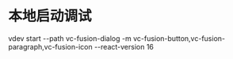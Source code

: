 # 本地启动调试

vdev start --path vc-fusion-dialog -m vc-fusion-button,vc-fusion-paragraph,vc-fusion-icon --react-version 16
